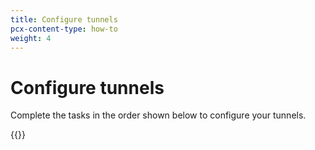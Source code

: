 ```yaml
---
title: Configure tunnels
pcx-content-type: how-to
weight: 4
---
```


# Configure tunnels

Complete the tasks in the order shown below to configure your tunnels.

{{<directory-listing>}}
